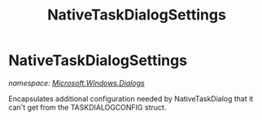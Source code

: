 ﻿---
title: NativeTaskDialogSettings
---

# NativeTaskDialogSettings
_namespace: [Microsoft.Windows.Dialogs](N-Microsoft.Windows.Dialogs.html)_

Encapsulates additional configuration needed by NativeTaskDialog
 that it can't get from the TASKDIALOGCONFIG struct.




